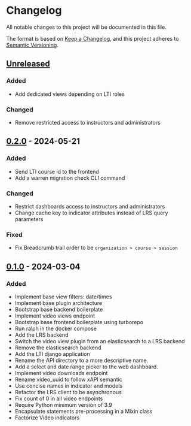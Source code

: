 # Changelog

All notable changes to this project will be documented in this file.

The format is based on [Keep a Changelog](https://keepachangelog.com/en/1.0.0/),
and this project adheres to
[Semantic Versioning](https://semver.org/spec/v2.0.0.html).

## [Unreleased]

### Added

- Add dedicated views depending on LTI roles

### Changed

- Remove restricted access to instructors and administrators

## [0.2.0] - 2024-05-21

### Added

- Send LTI course id to the frontend
- Add a warren migration check CLI command

### Changed

- Restrict dashboards access to instructors and administrators
- Change cache key to indicator attributes instead of LRS query parameters

### Fixed

- Fix Breadcrumb trail order to be `organization > course > session`

## [0.1.0] - 2024-03-04

### Added

- Implement base view filters: date/times
- Implement base plugin architecture
- Bootstrap base backend boilerplate
- Implement video views endpoint
- Bootstrap base frontend boilerplate using turborepo
- Run ralph in the docker compose
- Add the LRS backend
- Switch the video view plugin from an elasticsearch to a LRS backend
- Remove the elasticsearch backend
- Add the LTI django application
- Rename the API directory to a more descriptive name.
- Add a select and date range picker to the web dashboard.
- Implement video downloads endpoint
- Rename video_uuid to follow xAPI semantic
- Use concise names in indicator and models
- Refactor the LRS client to be asynchronous
- Fix count of 0 in all video endpoints
- Require Python minimum version of 3.9
- Encapsulate statements pre-processing in a Mixin class
- Factorize Video indicators

[unreleased]: https://github.com/openfun/warren/compare/v0.2.0...main
[0.2.0]: https://github.com/openfun/warren/compare/v0.1.0...v0.2.0
[0.1.0]: https://github.com/openfun/warren/compare/abae78e...v0.1.0
